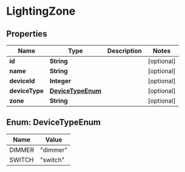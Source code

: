 
# LightingZone

## Properties
Name | Type | Description | Notes
------------ | ------------- | ------------- | -------------
**id** | **String** |  |  [optional]
**name** | **String** |  |  [optional]
**deviceId** | **Integer** |  |  [optional]
**deviceType** | [**DeviceTypeEnum**](#DeviceTypeEnum) |  |  [optional]
**zone** | **String** |  |  [optional]


<a name="DeviceTypeEnum"></a>
## Enum: DeviceTypeEnum
Name | Value
---- | -----
DIMMER | &quot;dimmer&quot;
SWITCH | &quot;switch&quot;



